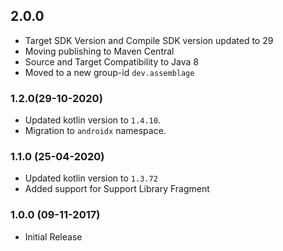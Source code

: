 ## 2.0.0
- Target SDK Version and Compile SDK version updated to 29
- Moving publishing to Maven Central
- Source and Target Compatibility to Java 8
- Moved to a new group-id `dev.assemblage`

### 1.2.0(29-10-2020)
- Updated kotlin version to `1.4.10`.
- Migration to `androidx` namespace.

### 1.1.0 (25-04-2020)
- Updated kotlin version to `1.3.72`
- Added support for Support Library Fragment

### 1.0.0 (09-11-2017)
- Initial Release